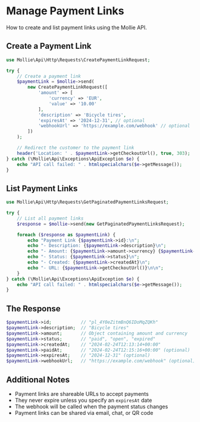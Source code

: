 # Manage Payment Links

How to create and list payment links using the Mollie API.

## Create a Payment Link

```php
use Mollie\Api\Http\Requests\CreatePaymentLinkRequest;

try {
    // Create a payment link
    $paymentLink = $mollie->send(
        new CreatePaymentLinkRequest([
            'amount' => [
                'currency' => 'EUR',
                'value' => '10.00'
            ],
            'description' => 'Bicycle tires',
            'expiresAt' => '2024-12-31', // optional
            'webhookUrl' => 'https://example.com/webhook' // optional
        ])
    );

    // Redirect the customer to the payment link
    header('Location: ' . $paymentLink->getCheckoutUrl(), true, 303);
} catch (\Mollie\Api\Exceptions\ApiException $e) {
    echo "API call failed: " . htmlspecialchars($e->getMessage());
}
```

## List Payment Links

```php
use Mollie\Api\Http\Requests\GetPaginatedPaymentLinksRequest;

try {
    // List all payment links
    $response = $mollie->send(new GetPaginatedPaymentLinksRequest);

    foreach ($response as $paymentLink) {
        echo "Payment Link {$paymentLink->id}:\n";
        echo "- Description: {$paymentLink->description}\n";
        echo "- Amount: {$paymentLink->amount->currency} {$paymentLink->amount->value}\n";
        echo "- Status: {$paymentLink->status}\n";
        echo "- Created: {$paymentLink->createdAt}\n";
        echo "- URL: {$paymentLink->getCheckoutUrl()}\n\n";
    }
} catch (\Mollie\Api\Exceptions\ApiException $e) {
    echo "API call failed: " . htmlspecialchars($e->getMessage());
}
```

## The Response

```php
$paymentLink->id;           // "pl_4Y0eZitmBnQ6IDoMqZQKh"
$paymentLink->description;  // "Bicycle tires"
$paymentLink->amount;       // Object containing amount and currency
$paymentLink->status;       // "paid", "open", "expired"
$paymentLink->createdAt;    // "2024-02-24T12:13:14+00:00"
$paymentLink->paidAt;       // "2024-02-24T12:15:16+00:00" (optional)
$paymentLink->expiresAt;    // "2024-12-31" (optional)
$paymentLink->webhookUrl;   // "https://example.com/webhook" (optional)
```

## Additional Notes

- Payment links are shareable URLs to accept payments
- They never expire unless you specify an `expiresAt` date
- The webhook will be called when the payment status changes
- Payment links can be shared via email, chat, or QR code
